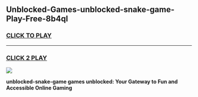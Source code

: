 
## Unblocked-Games-unblocked-snake-game-Play-Free-8b4ql
<h3>
<a href="https://premium76.site?title=unblocked-snake-game&ref=17A">CLICK TO PLAY</a></h3>
<hr>

<h3>
<a href="https://premium76.site?title=unblocked-snake-game&ref=17A">CLICK 2 PLAY</a>
  
</h3>

<a href="https://premium76.site?title=unblocked-snake-game&ref=17A"><img src="https://clearcache.store/games.png"></a>


**unblocked-snake-game games unblocked: Your Gateway to Fun and Accessible Online Gaming**

